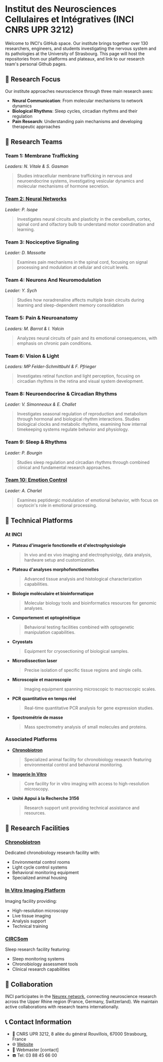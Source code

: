 # Institut des Neurosciences Cellulaires et Intégratives (INCI CNRS UPR 3212)

Welcome to INCI's GitHub space. Our institute brings together over 130 researchers, engineers, and students investigating the nervous system and its pathologies at the University of Strasbourg. This page will host the repositories from our platforms and plateaux, and link to our research team's personal Github pages.

## 🧠 Research Focus

Our institute approaches neuroscience through three main research axes:

- **Neural Communication**: From molecular mechanisms to network dynamics
- **Biological Rhythms**: Sleep cycles, circadian rhythms and their regulation  
- **Pain Research**: Understanding pain mechanisms and developing therapeutic approaches

## 👥 Research Teams

### Team 1: **Membrane Trafficking** 
*Leaders: N. Vitale & S. Gasman*
> Studies intracellular membrane trafficking in nervous and neuroendocrine systems, investigating vesicular dynamics and molecular mechanisms of hormone secretion.

### [Team 2: **Neural Networks**](https://github.com/TeamNeuralNetworks)
*Leader: P. Isope*
> Investigates neural circuits and plasticity in the cerebellum, cortex, spinal cord and olfactory bulb to understand motor coordination and learning.

### Team 3: **Nociceptive Signaling**
*Leader: D. Massotte*
> Examines pain mechanisms in the spinal cord, focusing on signal processing and modulation at cellular and circuit levels.

### Team 4: **Neurons And Neuromodulation**
*Leader: Y. Sych*
> Studies how noradrenaline affects multiple brain circuits during learning and sleep-dependent memory consolidation

### Team 5: **Pain & Neuroanatomy**
*Leaders: M. Barrot & I. Yalcin*
> Analyzes neural circuits of pain and its emotional consequences, with emphasis on chronic pain conditions.

### Team 6: **Vision & Light**
*Leaders: MP Felder-Schmittbuhl & F. Pfrieger*
> Investigates retinal function and light perception, focusing on circadian rhythms in the retina and visual system development.

### Team 8: **Neuroendocrine & Circadian Rhythms**
*Leader: V. Simonneaux & E. Challet*
> Investigates seasonal regulation of reproduction and metabolism through hormonal and biological rhythm interactions.
> Studies biological clocks and metabolic rhythms, examining how internal timekeeping systems regulate behavior and physiology.

### Team 9: **Sleep & Rhythms**
*Leader: P. Bourgin*
> Studies sleep regulation and circadian rhythms through combined clinical and fundamental research approaches.

### [Team 10: **Emotion Control**](https://github.com/Team-Charlet)
*Leader: A. Charlet*
> Examines peptidergic modulation of emotional behavior, with focus on oxytocin's role in emotional processing.

## 🔧 Technical Platforms

### At INCI
- **Plateau d'imagerie fonctionelle et d'electrophysiologie**
  > In vivo and ex vivo imaging and electrophysiolgy, data analysis, hardware setup and customization.

- **Plateau d'analyses morphofonctionnelles**
  > Advanced tissue analysis and histological characterization capabilities.

- **Biologie moléculaire et bioinformatique**
  > Molecular biology tools and bioinformatics resources for genomic analyses.

- **Comportement et optogénétique**
  > Behavioral testing facilities combined with optogenetic manipulation capabilities.

- **Cryostats**
  > Equipment for cryosectioning of biological samples.

- **Microdissection laser**
  > Precise isolation of specific tissue regions and single cells.

- **Microscopie et macroscopie**
  > Imaging equipment spanning microscopic to macroscopic scales.

- **PCR quantitative en temps réel**
  > Real-time quantitative PCR analysis for gene expression studies.

- **Spectrométrie de masse**
  > Mass spectrometry analysis of small molecules and proteins.

### Associated Platforms
- **[Chronobiotron](https://chronobiotron.neuro.unistra.fr/)**
  > Specialized animal facility for chronobiology research featuring environmental control and behavioral monitoring.

- **[Imagerie In Vitro](https://piv.neuro.unistra.fr/)**
  > Core facility for in vitro imaging with access to high-resolution microscopy.

- **Unité Appui à la Recherche 3156**
  > Research support unit providing technical assistance and resources.

## 🏢 Research Facilities

### [Chronobiotron](https://chronobiotron.neuro.unistra.fr/)
Dedicated chronobiology research facility with:
- Environmental control rooms
- Light cycle control systems
- Behavioral monitoring equipment
- Specialized animal housing

### [In Vitro Imaging Platform](https://piv.neuro.unistra.fr/)
Imaging facility providing:
- High-resolution microscopy
- Live tissue imaging
- Analysis support
- Technical training

### [CIRCSom](https://www.chru-strasbourg.fr/service/centre-des-troubles-du-sommeil/)
Sleep research facility featuring:
- Sleep monitoring systems
- Chronobiology assessment tools
- Clinical research capabilities

## 🤝 Collaboration 

INCI participates in the [Neurex network](https://www.neurex.org/), connecting neuroscience research across the Upper Rhine region (France, Germany, Switzerland). We maintain active collaborations with research teams internationally.

## 📞 Contact Information

- 📍 CNRS UPR 3212, 8 allée du général Rouvillois, 67000 Strasbourg, France
- 🌐 [Website](https://inci.neuro.unistra.fr/?page_id=95&lang=en)
- 📧 Webmaster [contact]
- ☎️ Tel: 03 88 45 66 00

